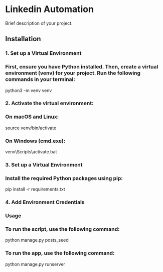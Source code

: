 # Linkedin Automation

Brief description of your project.

## Installation

### 1. Set up a Virtual Environment

### First, ensure you have Python installed. Then, create a virtual environment (venv) for your project. Run the following commands in your terminal:

python3 -m venv venv

### 2. Activate the virtual environment:

### On macOS and Linux:

source venv/bin/activate

### On Windows (cmd.exe):

venv\Scripts\activate.bat

### 3. Set up a Virtual Environment

### Install the required Python packages using pip:

pip install -r requirements.txt


### 4. Add Environment Credentials


### Usage

### To run the script, use the following command:

python manage.py posts_seed

### To run the app, use the following command:

python manage.py runserver
